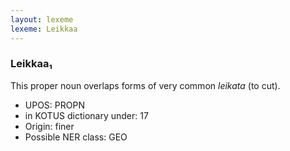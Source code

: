 ```yaml
---
layout: lexeme
lexeme: Leikkaa
---
```


###  Leikkaa₁

This proper noun overlaps forms of very common *leikata* (to cut).
* UPOS:  PROPN
* in KOTUS dictionary under:  17
* Origin:  finer
* Possible NER class:  GEO

